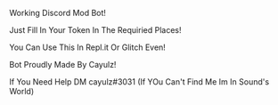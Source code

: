 Working Discord Mod Bot!

Just Fill In Your Token In The Requiried Places!

You Can Use This In Repl.it Or Glitch Even!

Bot Proudly Made By Cayulz!

If You Need Help DM cayulz#3031 (If YOu Can't Find Me Im In Sound's World)
